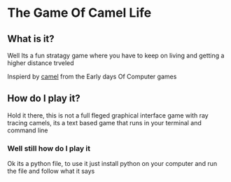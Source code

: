 # The Game Of Camel Life

## What is it?

Well Its a fun stratagy game where you have to keep on living and getting a higher distance trveled

Inspierd by [camel](https://www.macintoshrepository.org/4881-camel) from the Early days Of Computer games

## How do I play it?

Hold it there, this is not a full fleged graphical interface game with ray tracing camels, its a text based game that runs in your terminal and command line

### Well still how do I play it

Ok its a python file, to use it just install python on your computer and run the file and follow what it says
